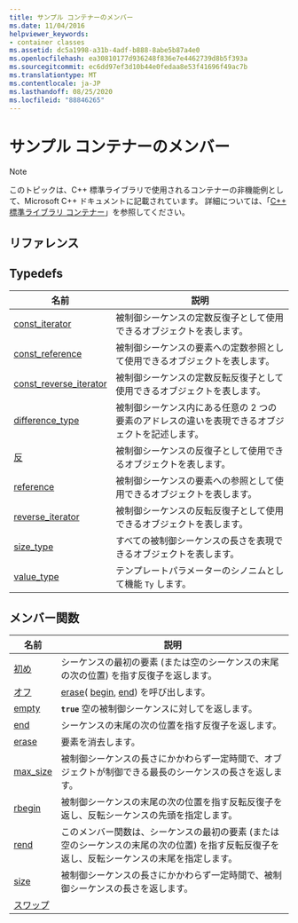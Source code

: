 ```yaml
---
title: サンプル コンテナーのメンバー
ms.date: 11/04/2016
helpviewer_keywords:
- container classes
ms.assetid: dc5a1998-a31b-4adf-b888-8abe5b87a4e0
ms.openlocfilehash: ea30810177d936248f836e7e4462739d8b5f393a
ms.sourcegitcommit: ec6dd97ef3d10b44e0fedaa8e53f41696f49ac7b
ms.translationtype: MT
ms.contentlocale: ja-JP
ms.lasthandoff: 08/25/2020
ms.locfileid: "88846265"
---
```

# <a name="sample-container-members"></a>サンプル コンテナーのメンバー

> [!NOTE]
> このトピックは、C++ 標準ライブラリで使用されるコンテナーの非機能例として、Microsoft C++ ドキュメントに記載されています。 詳細については、「[C++ 標準ライブラリ コンテナー](../standard-library/stl-containers.md)」を参照してください。

## <a name="reference"></a>リファレンス

## <a name="typedefs"></a>Typedefs

|名前|説明|
|-|-|
|[const_iterator](../standard-library/container-class-const-iterator.md)|被制御シーケンスの定数反復子として使用できるオブジェクトを表します。|
|[const_reference](../standard-library/container-class-const-reference.md)|被制御シーケンスの要素への定数参照として使用できるオブジェクトを表します。|
|[const_reverse_iterator](../standard-library/container-class-const-reverse-iterator.md)|被制御シーケンスの定数反転反復子として使用できるオブジェクトを表します。|
|[difference_type](../standard-library/container-class-difference-type.md)|被制御シーケンス内にある任意の 2 つの要素のアドレスの違いを表現できるオブジェクトを記述します。|
|[反](../standard-library/container-class-iterator.md)|被制御シーケンスの反復子として使用できるオブジェクトを表します。|
|[reference](../standard-library/container-class-reference.md)|被制御シーケンスの要素への参照として使用できるオブジェクトを表します。|
|[reverse_iterator](../standard-library/container-class-reverse-iterator.md)|被制御シーケンスの反転反復子として使用できるオブジェクトを表します。|
|[size_type](../standard-library/container-class-size-type.md)|すべての被制御シーケンスの長さを表現できるオブジェクトを表します。|
|[value_type](../standard-library/container-class-value-type.md)|テンプレートパラメーターのシノニムとして機能 `Ty` します。|

## <a name="member-functions"></a>メンバー関数

|名前|説明|
|-|-|
|[初め](../standard-library/container-class-begin.md)|シーケンスの最初の要素 (または空のシーケンスの末尾の次の位置) を指す反復子を返します。|
|[オフ](../standard-library/container-class-clear.md)|[erase](../standard-library/container-class-erase.md)( [begin](../standard-library/container-class-begin.md), [end](../standard-library/container-class-end.md)) を呼び出します。|
|[empty](../standard-library/container-class-empty.md)|**`true`** 空の被制御シーケンスに対してを返します。|
|[end](../standard-library/container-class-end.md)|シーケンスの末尾の次の位置を指す反復子を返します。|
|[erase](../standard-library/container-class-erase.md)|要素を消去します。|
|[max_size](../standard-library/container-class-max-size.md)|被制御シーケンスの長さにかかわらず一定時間で、オブジェクトが制御できる最長のシーケンスの長さを返します。|
|[rbegin](../standard-library/container-class-rbegin.md)|被制御シーケンスの末尾の次の位置を指す反転反復子を返し、反転シーケンスの先頭を指定します。|
|[rend](../standard-library/container-class-rend.md)|このメンバー関数は、シーケンスの最初の要素 (または空のシーケンスの末尾の次の位置) を指す反転反復子を返し、反転シーケンスの末尾を指定します。|
|[size](../standard-library/container-class-size.md)|被制御シーケンスの長さにかかわらず一定時間で、被制御シーケンスの長さを返します。|
|[スワップ](../standard-library/container-class-swap.md)
